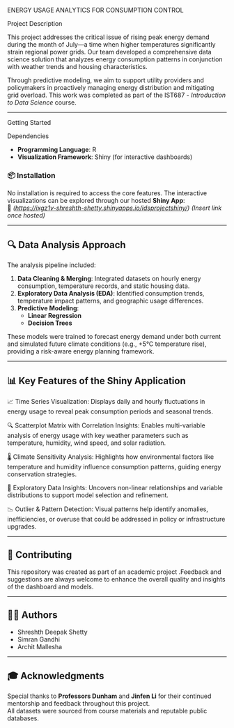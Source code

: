 ENERGY USAGE ANALYTICS FOR CONSUMPTION CONTROL

Project Description

This project addresses the critical issue of rising peak energy demand during the month of July—a time when higher temperatures significantly strain regional power grids. Our team developed a comprehensive data science solution that analyzes energy consumption patterns in conjunction with weather trends and housing characteristics.

Through predictive modeling, we aim to support utility providers and policymakers in proactively managing energy distribution and mitigating grid overload. This work was completed as part of the IST687 - *Introduction to Data Science* course.

---

Getting Started

Dependencies
- **Programming Language**: R  
- **Visualization Framework**: Shiny (for interactive dashboards)  


### 📦 Installation
No installation is required to access the core features. The interactive visualizations can be explored through our hosted **Shiny App**:  
🔗 *(https://ixgz1v-shreshth-shetty.shinyapps.io/idsprojectshiny/)* *(Insert link once hosted)*

---

## 🔍 Data Analysis Approach

The analysis pipeline included:

1. **Data Cleaning & Merging**: Integrated datasets on hourly energy consumption, temperature records, and static housing data.
2. **Exploratory Data Analysis (EDA)**: Identified consumption trends, temperature impact patterns, and geographic usage differences.
3. **Predictive Modeling**:
   - **Linear Regression**
   - **Decision Trees**

These models were trained to forecast energy demand under both current and simulated future climate conditions (e.g., +5°C temperature rise), providing a risk-aware energy planning framework.

---

## 📊 Key Features of the Shiny Application

📈 Time Series Visualization: Displays daily and hourly fluctuations in energy usage to reveal peak consumption periods and seasonal trends.

🔍 Scatterplot Matrix with Correlation Insights: Enables multi-variable analysis of energy usage with key weather parameters such as temperature, humidity, wind speed, and solar radiation.

🌡️ Climate Sensitivity Analysis: Highlights how environmental factors like temperature and humidity influence consumption patterns, guiding energy conservation strategies.

🧠 Exploratory Data Insights: Uncovers non-linear relationships and variable distributions to support model selection and refinement.

📉 Outlier & Pattern Detection: Visual patterns help identify anomalies, inefficiencies, or overuse that could be addressed in policy or infrastructure upgrades.

---

## 🤝 Contributing

This repository was created as part of an academic project .Feedback and suggestions are always welcome to enhance the overall quality and insights of the dashboard and models.

---

## 👩‍💻 Authors

- Shreshth Deepak Shetty  
- Simran Gandhi  
- Archit Mallesha  

---

## 🎓 Acknowledgments

Special thanks to **Professors Dunham** and **Jinfen Li** for their continued mentorship and feedback throughout this project.  
All datasets were sourced from course materials and reputable public databases.
